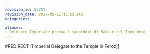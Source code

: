 ```yaml
---
revision_id: 52753
revision_date: 2017-05-11T15:55:14Z
categories:

aliases:
- Delegato_Imperiale_presso_i_sacerdoti_di_Balo_e_del_Toro_Nero
---
```


#REDIRECT [[Imperial Delegate to the Temple in Feroz]]